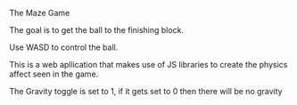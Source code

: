 The Maze Game

The goal is to get the ball to the finishing block.

Use WASD to control the ball.

This is a web apllication that makes use of JS libraries to create the physics affect seen in the game.

The Gravity toggle is set to 1, if it gets set to 0 then there will be no gravity

